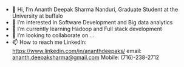 - 👋 Hi, I’m Ananth Deepak Sharma Nanduri, Graduate Student at the University at buffalo
- 👀 I’m interested in Software Development and Big data analytics
- 🌱 I’m currently learning Hadoop and Full stack development
- 💞️ I’m looking to collaborate on ...
- 📫 How to reach me LinkedIn: https://www.linkedin.com/in/ananthdeepaks/ email: ananth.deepaksharma@gmail.com Mobile: (716)-238-2712

<!---
demaverick/demaverick is a ✨ special ✨ repository because its `README.md` (this file) appears on your GitHub profile.
You can click the Preview link to take a look at your changes.
--->
